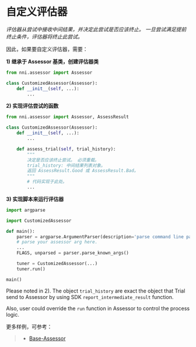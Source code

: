# 自定义评估器

*评估器从尝试中接收中间结果，并决定此尝试是否应该终止。 一旦尝试满足提前终止条件，评估器将终止此尝试。*

因此，如果要自定义评估器，需要：

**1) 继承于 Assessor 基类，创建评估器类**

```python
from nni.assessor import Assessor

class CustomizedAssessor(Assessor):
    def __init__(self, ...):
        ...
```

**2) 实现评估尝试的函数**

```python
from nni.assessor import Assessor, AssessResult

class CustomizedAssessor(Assessor):
    def __init__(self, ...):
        ...

    def assess_trial(self, trial_history):
        """
        决定是否应该终止尝试。 必须重载。
        trial_history: 中间结果列表对象。
        返回 AssessResult.Good 或 AssessResult.Bad。
        """
        # 代码实现于此处。
        ...
```

**3) 实现脚本来运行评估器**

```python
import argparse

import CustomizedAssessor

def main():
    parser = argparse.ArgumentParser(description='parse command line parameters.')
    # parse your assessor arg here.
    ...
    FLAGS, unparsed = parser.parse_known_args()

    tuner = CustomizedAssessor(...)
    tuner.run()

main()
```

Please noted in 2). The object `trial_history` are exact the object that Trial send to Assessor by using SDK `report_intermediate_result` function.

Also, user could override the `run` function in Assessor to control the process logic.

更多样例，可参考：

> - [Base-Assessor](https://msrasrg.visualstudio.com/NeuralNetworkIntelligenceOpenSource/_git/Default?_a=contents&path=%2Fsrc%2Fsdk%2Fpynni%2Fnni%2Fassessor.py&version=GBadd_readme)